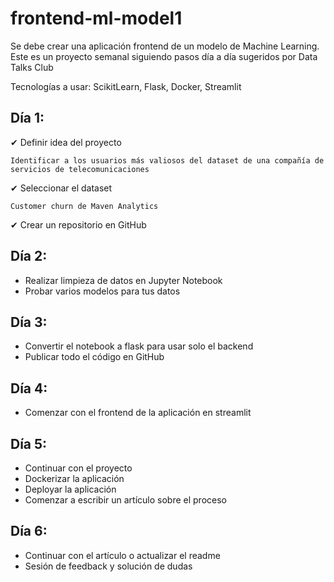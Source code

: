 # frontend-ml-model1
Se debe crear una aplicación frontend de un modelo de Machine Learning. Este es un proyecto semanal siguiendo pasos día a día sugeridos por Data Talks Club

Tecnologías a usar: ScikitLearn, Flask, Docker, Streamlit

## Día 1: 

  ✔ Definir idea del proyecto 
    
    Identificar a los usuarios más valiosos del dataset de una compañía de servicios de telecomunicaciones
    
  ✔ Seleccionar el dataset

    Customer churn de Maven Analytics

  ✔ Crear un repositorio en GitHub

## Día 2:
  - Realizar limpieza de datos en Jupyter Notebook
  - Probar varios modelos para tus datos

## Día 3:
  - Convertir el notebook a flask para usar solo el backend
  - Publicar todo el código en GitHub

## Día 4:
  - Comenzar con el frontend de la aplicación en streamlit

## Día 5:
  - Continuar con el proyecto
  - Dockerizar la aplicación
  - Deployar la aplicación
  - Comenzar a escribir un artículo sobre el proceso

## Día 6:
  - Continuar con el artículo o actualizar el readme
  - Sesión de feedback y solución de dudas
